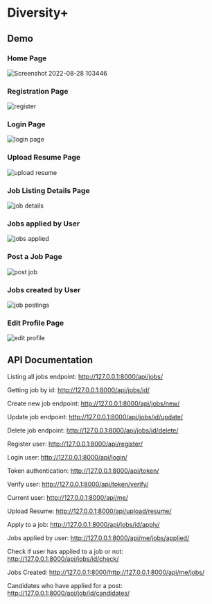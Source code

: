 # Diversity+

## Demo
### Home Page
![Screenshot 2022-08-28 103446](https://user-images.githubusercontent.com/94748027/187063816-9b496d3b-04fb-4a3e-83ba-8c664c059dca.png)
### Registration Page
![register](https://user-images.githubusercontent.com/94748027/187063824-7312ee3c-7465-4681-bbbb-ef84d26a483b.png)
### Login Page
![login page](https://user-images.githubusercontent.com/94748027/187063823-ac3680b6-6598-47c8-b1c8-759527c3f507.png)
### Upload Resume Page
![upload resume](https://user-images.githubusercontent.com/94748027/187063836-5a3645c3-f64e-4727-83e3-734679df1c20.png)
### Job Listing Details Page
![job details](https://user-images.githubusercontent.com/94748027/187063841-e02cb2ae-c70e-4177-90fe-496dc343d656.png)
### Jobs applied by User
![jobs applied](https://user-images.githubusercontent.com/94748027/187063826-dcb55438-8d20-4103-89fd-b393dcbf9745.png)
### Post a Job Page
![post job](https://user-images.githubusercontent.com/94748027/187064479-4103d7a6-7f70-4579-8a10-470cda654403.png)
### Jobs created by User
![job postings](https://user-images.githubusercontent.com/94748027/187063828-d7375db5-2292-4396-b121-c6142ed3adc5.png)
### Edit Profile Page
![edit profile](https://user-images.githubusercontent.com/94748027/187063844-a0a919a6-acb6-4f47-9d02-20a7c650937d.png)

## API Documentation

Listing all jobs endpoint: http://127.0.0.1:8000/api/jobs/ 

Getting job by id: http://127.0.0.1:8000/api/jobs/id/

Create new job endpoint: http://127.0.0.1:8000/api/jobs/new/

Update job endpoint: http://127.0.0.1:8000/api/jobs/id/update/

Delete job endpoint: http://127.0.0.1:8000/api/jobs/id/delete/

Register user: http://127.0.0.1:8000/api/register/

Login user: http://127.0.0.1:8000/api/login/

Token authentication: http://127.0.0.1:8000/api/token/

Verify user: http://127.0.0.1:8000/api/token/verify/

Current user: http://127.0.0.1:8000/api/me/ 

Upload Resume: http://127.0.0.1:8000/api/upload/resume/

Apply to a job: http://127.0.0.1:8000/api/jobs/id/apply/

Jobs applied by user: http://127.0.0.1:8000/api/me/jobs/applied/

Check if user has applied to a job or not: http://127.0.0.1:8000/api/jobs/id/check/

Jobs Created: http://127.0.0.1:8000/http://127.0.0.1:8000/api/me/jobs/

Candidates who have applied for a post: http://127.0.0.1:8000/api/job/id/candidates/
